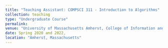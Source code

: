 ```yaml
---
title: "Teaching Assistant: COMPSCI 311 - Introduction to Algorithms"
collection: teaching
type: "Undergraduate Course"
permalink:
venue: "University of Massachusetts Amherst, College of Information and Computer Sciences"
date: Spring 2020 and 2022, 
location: "Amherst, Massachusetts"
---
```

